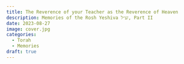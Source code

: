 ```yaml
---
title: The Reverence of your Teacher as the Reverence of Heaven
description: Memories of the Rosh Yeshiva זצ״ל, Part II
date: 2023-08-27
image: cover.jpg
categories:
  - Torah
  - Memories
draft: true
---
```

